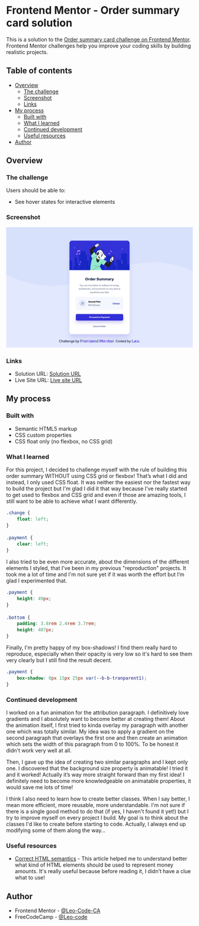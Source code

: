 # Frontend Mentor - Order summary card solution

This is a solution to the [Order summary card challenge on Frontend Mentor](https://www.frontendmentor.io/challenges/order-summary-component-QlPmajDUj). Frontend Mentor challenges help you improve your coding skills by building realistic projects. 

## Table of contents

- [Overview](#overview)
  - [The challenge](#the-challenge)
  - [Screenshot](#screenshot)
  - [Links](#links)
- [My process](#my-process)
  - [Built with](#built-with)
  - [What I learned](#what-i-learned)
  - [Continued development](#continued-development)
  - [Useful resources](#useful-resources)
- [Author](#author)

## Overview

### The challenge

Users should be able to:

- See hover states for interactive elements

### Screenshot

![](./images/mysolution-order-summary-component.jpg)

### Links

- Solution URL: [Solution URL](https://www.frontendmentor.io/solutions/order-summary-component-challenge-solution-using-float-only-K3aTK70CpG)
- Live Site URL: [Live site URL](https://leo-code-ca.github.io/order-summary-component/)

## My process

### Built with

- Semantic HTML5 markup
- CSS custom properties
- CSS float only (no flexbox, no CSS grid)

### What I learned

For this project, I decided to challenge myself with the rule of building this order summary WITHOUT using CSS grid or flexbox! That’s what I did and instead, I only used CSS float. It was neither the easiest nor the fastest way to build the project but I'm glad I did it that way because I’ve really started to get used to flexbox and CSS grid and even if those are amazing tools, I still want to be able to achieve what I want differently. 

```css
.change {
    float: left;
}

.payment {
    clear: left;
}
```

I also tried to be even more accurate, about the dimensions of the different elements I styled, that I've been in my previous "reproduction" projects. It took me a lot of time and I'm not sure yet if it was worth the effort but I’m glad I experimented that.

```css
.payment {
    height: 49px;
}

.bottom {
    padding: 3.8rem 2.4rem 3.7rem;
    height: 407px;
}
```

Finally, I'm pretty happy of my box-shadows! I find them really hard to reproduce, especially when their opacity is very low so it's hard to see them very clearly but I still find the result decent.

```css
.payment {
    box-shadow: 0px 15px 25px var(--b-b-tranparent1);
}
```

### Continued development

I worked on a fun animation for the attribution paragraph. I definitively love gradients and I absolutely want to become better at creating them! About the animation itself, I first tried to kinda overlay my paragraph with another one which was totally similar. My idea was to apply a gradient on the second paragraph that overlays the first one and then create an animation which sets the width of this paragraph from 0 to 100%. To be honest it didn't work very well at all. 

Then, I gave up the idea of creating two similar paragraphs and I kept only one. I discovered that the background size property is animatable! I tried it and it worked! Actually it’s way more straight forward than my first idea! I definitely need to become more knowledgeable on animatable properties, it would save me lots of time!

I think I also need to learn how to create better classes. When I say better, I mean more efficient, more reusable, more understandable. I'm not sure if there is a single good method to do that (if yes, I haven't found it yet!) but I try to improve myself on every project I build. My goal is to think about the classes I'd like to create before starting to code. Actually, I always end up modifying some of them along the way…

### Useful resources

- [Correct HTML semantics](https://www.tutorialspoint.com/Which-HTML5-tags-are-more-appropriate-to-represent-money-amount#:~:text=If%20you%20want%20to%20emphasise,with%20a%20class.) - This article helped me to understand better what kind of HTML elements should be used to represent money amounts. It's really useful because before reading it, I didn’t have a clue what to use!

## Author

- Frontend Mentor - [@Leo-Code-CA](https://www.frontendmentor.io/profile/Leo-Code-CA)
- FreeCodeCamp - [@Leo-code](https://www.freecodecamp.org/Leo-code)


